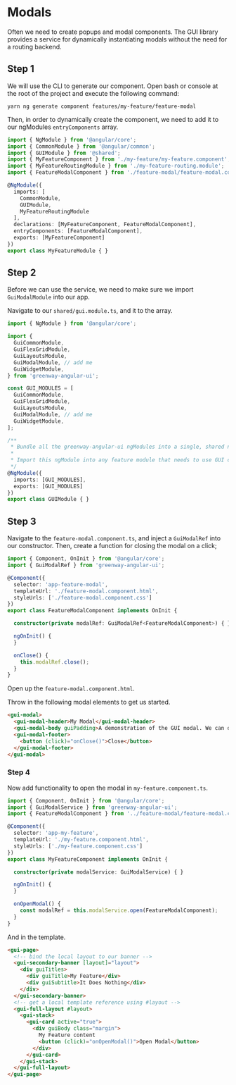 # Modals
Often we need to create popups and modal components. The GUI library provides a service for dynamically instantiating modals without the need for a routing backend.

## Step 1
We will use the CLI to generate our component. Open bash or console at the root of the project and execute the following command:

`yarn ng generate component features/my-feature/feature-modal`

Then, in order to dynamically create the component, we need to add it to our ngModules `entryComponents` array.

```typescript
import { NgModule } from '@angular/core';
import { CommonModule } from '@angular/common';
import { GUIModule } from '@shared';
import { MyFeatureComponent } from './my-feature/my-feature.component';
import { MyFeatureRoutingModule } from './my-feature-routing.module';
import { FeatureModalComponent } from './feature-modal/feature-modal.component';

@NgModule({
  imports: [
    CommonModule,
    GUIModule,
    MyFeatureRoutingModule
  ],
  declarations: [MyFeatureComponent, FeatureModalComponent],
  entryComponents: [FeatureModalComponent],
  exports: [MyFeatureComponent]
})
export class MyFeatureModule { }
```

## Step 2
Before we can use the service, we need to make sure we import `GuiModalModule` into our app.

Navigate to our `shared/gui.module.ts`, and it to the array.

```typescript
import { NgModule } from '@angular/core';

import {
  GuiCommonModule,
  GuiFlexGridModule,
  GuiLayoutsModule,
  GuiModalModule, // add me
  GuiWidgetModule,
} from 'greenway-angular-ui';

const GUI_MODULES = [
  GuiCommonModule,
  GuiFlexGridModule,
  GuiLayoutsModule,
  GuiModalModule, // add me
  GuiWidgetModule,
];

/**
 * Bundle all the greenway-angular-ui ngModules into a single, shared ngModule.
 *
 * Import this ngModule into any feature module that needs to use GUI components.
 */
@NgModule({
  imports: [GUI_MODULES],
  exports: [GUI_MODULES]
})
export class GUIModule { }
```

## Step 3
Navigate to the `feature-modal.component.ts`, and inject a `GuiModalRef` into our constructor. Then, create a function for closing the modal on a click;

```typescript
import { Component, OnInit } from '@angular/core';
import { GuiModalRef } from 'greenway-angular-ui';

@Component({
  selector: 'app-feature-modal',
  templateUrl: './feature-modal.component.html',
  styleUrls: ['./feature-modal.component.css']
})
export class FeatureModalComponent implements OnInit {

  constructor(private modalRef: GuiModalRef<FeatureModalComponent>) { }

  ngOnInit() {
  }

  onClose() {
    this.modalRef.close();
  }
}
```

Open up the `feature-modal.component.html`.

Throw in the following modal elements to get us started.

```html
<gui-modal>
  <gui-modal-header>My Modal</gui-modal-header>
  <gui-modal-body guiPadding>A demonstration of the GUI modal. We can dynamically instantiate modals using the GuiModalService.</gui-modal-body>
  <gui-modal-footer>
    <button (click)="onClose()">Close</button>
  </gui-modal-footer>
</gui-modal>
```

### Step 4
Now add functionality to open the modal in `my-feature.component.ts`.

```typescript
import { Component, OnInit } from '@angular/core';
import { GuiModalService } from 'greenway-angular-ui';
import { FeatureModalComponent } from '../feature-modal/feature-modal.component';

@Component({
  selector: 'app-my-feature',
  templateUrl: './my-feature.component.html',
  styleUrls: ['./my-feature.component.css']
})
export class MyFeatureComponent implements OnInit {

  constructor(private modalService: GuiModalService) { }

  ngOnInit() {
  }

  onOpenModal() {
    const modalRef = this.modalService.open(FeatureModalComponent);
  }
}
```

And in the template.

```html
<gui-page>
  <!-- bind the local layout to our banner -->
  <gui-secondary-banner [layout]="layout">
    <div guiTitles>
      <div guiTitle>My Feature</div>
      <div guiSubtitle>It Does Nothing</div>
    </div>
  </gui-secondary-banner>
  <!-- get a local template reference using #layout -->
  <gui-full-layout #layout>
    <gui-stack>
      <gui-card active="true">
        <div guiBody class="margin">
          My Feature content
          <button (click)="onOpenModal()">Open Modal</button>
        </div>
      </gui-card>
    </gui-stack>
  </gui-full-layout>
</gui-page>
```